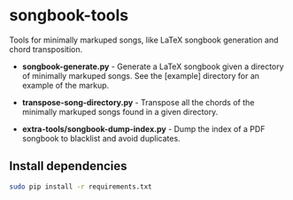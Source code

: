 # songbook-tools

Tools for minimally markuped songs, like LaTeX songbook generation and chord transposition.

- **songbook-generate.py** - Generate a LaTeX songbook given a directory of minimally markuped songs. See the [example] directory for an example of the markup.

- **transpose-song-directory.py** - Transpose all the chords of the minimally markuped songs found in a given directory.

- **extra-tools/songbook-dump-index.py** - Dump the index of a PDF songbook to blacklist and avoid duplicates.

## Install dependencies

```bash
sudo pip install -r requirements.txt
```
